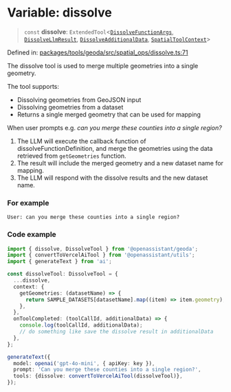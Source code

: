 # Variable: dissolve

> `const` **dissolve**: `ExtendedTool`\<[`DissolveFunctionArgs`](../type-aliases/DissolveFunctionArgs.md), [`DissolveLlmResult`](../type-aliases/DissolveLlmResult.md), [`DissolveAdditionalData`](../type-aliases/DissolveAdditionalData.md), [`SpatialToolContext`](../type-aliases/SpatialToolContext.md)\>

Defined in: [packages/tools/geoda/src/spatial\_ops/dissolve.ts:71](https://github.com/GeoDaCenter/openassistant/blob/28e38a23cf528ccfe10391135d12fba8d3e385da/packages/tools/geoda/src/spatial_ops/dissolve.ts#L71)

The dissolve tool is used to merge multiple geometries into a single geometry.

The tool supports:
- Dissolving geometries from GeoJSON input
- Dissolving geometries from a dataset
- Returns a single merged geometry that can be used for mapping

When user prompts e.g. *can you merge these counties into a single region?*

1. The LLM will execute the callback function of dissolveFunctionDefinition, and merge the geometries using the data retrieved from `getGeometries` function.
2. The result will include the merged geometry and a new dataset name for mapping.
3. The LLM will respond with the dissolve results and the new dataset name.

### For example
```
User: can you merge these counties into a single region?
```

### Code example
```typescript
import { dissolve, DissolveTool } from '@openassistant/geoda';
import { convertToVercelAiTool } from '@openassistant/utils';
import { generateText } from 'ai';

const dissolveTool: DissolveTool = {
  ...dissolve,
  context: {
    getGeometries: (datasetName) => {
      return SAMPLE_DATASETS[datasetName].map((item) => item.geometry);
    },
  },
  onToolCompleted: (toolCallId, additionalData) => {
    console.log(toolCallId, additionalData);
    // do something like save the dissolve result in additionalData
  },
};

generateText({
  model: openai('gpt-4o-mini', { apiKey: key }),
  prompt: 'Can you merge these counties into a single region?',
  tools: {dissolve: convertToVercelAiTool(dissolveTool)},
});
```
